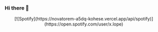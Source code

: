 ### Hi there 👋

<div align='center'>
[![Spotify](https://novatorem-a5dq-kohese.vercel.app/api/spotify)](https://open.spotify.com/user/x.lope)
</div>

<!--
**Kohese/Kohese** is a ✨ _special_ ✨ repository because its `README.md` (this file) appears on your GitHub profile.

Here are some ideas to get you started:

- 🔭 I’m currently working on ...
- 🌱 I’m currently learning ...
- 👯 I’m looking to collaborate on ...
- 🤔 I’m looking for help with ...
- 💬 Ask me about ...
- 📫 How to reach me: ...
- 😄 Pronouns: ...
- ⚡ Fun fact: ...
-->
